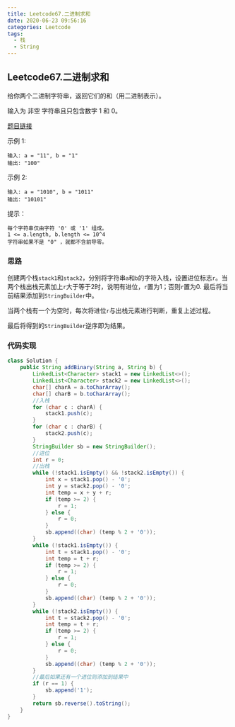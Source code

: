 ```yaml
---
title: Leetcode67.二进制求和
date: 2020-06-23 09:56:16
categories: Leetcode
tags:
  - 栈
  - String
---
```


## Leetcode67.二进制求和

给你两个二进制字符串，返回它们的和（用二进制表示）。

输入为 非空 字符串且只包含数字 1 和 0。

 [题目链接](https://leetcode-cn.com/problems/add-binary)

<!--more-->

示例 1:

```
输入: a = "11", b = "1"
输出: "100"
```



示例 2:

```
输入: a = "1010", b = "1011"
输出: "10101"
```




提示：

```
每个字符串仅由字符 '0' 或 '1' 组成。
1 <= a.length, b.length <= 10^4
字符串如果不是 "0" ，就都不含前导零。
```

### 思路

创建两个栈`stack1`和`stack2`，分别将字符串`a`和`b`的字符入栈，设置进位标志`r`。当两个栈出栈元素加上`r`大于等于2时，说明有进位，`r`置为1；否则`r`置为0. 最后将当前结果添加到`StringBuilder`中。

当两个栈有一个为空时，每次将进位`r`与出栈元素进行判断，重复上述过程。

最后将得到的`StringBuilder`逆序即为结果。



### 代码实现

```java
class Solution {
    public String addBinary(String a, String b) {
        LinkedList<Character> stack1 = new LinkedList<>();
        LinkedList<Character> stack2 = new LinkedList<>();
        char[] charA = a.toCharArray();
        char[] charB = b.toCharArray();
        //入栈
        for (char c : charA) {
            stack1.push(c);
        }
        for (char c : charB) {
            stack2.push(c);
        }
        StringBuilder sb = new StringBuilder();
        //进位
        int r = 0;
        //出栈
        while (!stack1.isEmpty() && !stack2.isEmpty()) {
            int x = stack1.pop() - '0';
            int y = stack2.pop() - '0';
            int temp = x + y + r;
            if (temp >= 2) {
                r = 1;
            } else {
                r = 0;
            }
            sb.append((char) (temp % 2 + '0'));
        }
        while (!stack1.isEmpty()) {
            int t = stack1.pop() - '0';
            int temp = t + r;
            if (temp >= 2) {
                r = 1;
            } else {
                r = 0;
            }
            sb.append((char) (temp % 2 + '0'));
        }
        while (!stack2.isEmpty()) {
            int t = stack2.pop() - '0';
            int temp = t + r;
            if (temp >= 2) {
                r = 1;
            } else {
                r = 0;
            }
            sb.append((char) (temp % 2 + '0'));
        }
        //最后如果还有一个进位则添加到结果中
        if (r == 1) {
            sb.append('1');
        }
        return sb.reverse().toString();
    }
}
```



